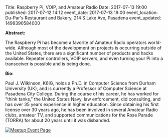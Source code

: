 Title: Raspberry Pi, VOIP,  and Amateur Radio
Date: 2017-07-13 19:00
published: 2017-07-12 14:12
event_date: 2017-07-13 19:00
event_location: Du-Par's Restaurant and Bakery, 214 S Lake Ave, Pasadena
event_updated: 1499390584000


**Abstract:**

The Raspberry Pi has become a favorite of Amateur Radio operators world-wide.
Although most of the development on projects is occurring outside of the
United States, there are a significant number of products and hacks available.
Repeater controllers, VOIP servers, and even turning your Pi into a
transceiver is possible and is being done.

  
**Bio:**

Paul J. Wilkinson, K6IG, holds a Ph.D. in Computer Science from Durham
University (UK), and is currently a Professor of Computer Science at Pasadena
City College. During the course of his career, he has worked for "think
tanks," the United States Navy, law enforcement, did consulting, and has over
35 years experience in higher education. Since obtaining his first license
over 30 years ago, he has been involved in several Amateur Radio clubs,
amateur TV, and supported communications for the Rose Parade (TORRA) for about
20 years until it was disbanded.


[ ![Meetup Event Page]({filename}/images/meetup_logo_45.png) ](https://www.meetup.com/SGVTech/events/240838960/)
